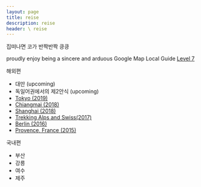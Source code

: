```yaml
---
layout: page
title: reise
description: reise
header: \ reise
---
```


집떠나면 코가 반짝반짝 킁킁

proudly enjoy being a sincere and arduous Google Map Local Guide [Level 7](https://www.google.com/maps/contrib/100621312322588477431/reviews/@34.1858158,157.8809861,3z/data=!3m1!4b1!4m3!8m2!3m1!1e1)




해외편
* 대만 (upcoming)
* 독일어권에서의 제2안식 (upcoming)
* [Tokyo (2019)](/travel-tokyo)
* [Chiangmai (2018)](/travel-chiangmai) 
* [Shanghai (2018)](/travel-shanghai)
* [Trekking Alps and Swiss(2017)](/activity-alps)
* [Berlin (2016)](/travel-berlin)
* [Provence, France (2015)](/travel-provence)




국내편
* 부산
* 강릉
* 여수
* 제주




